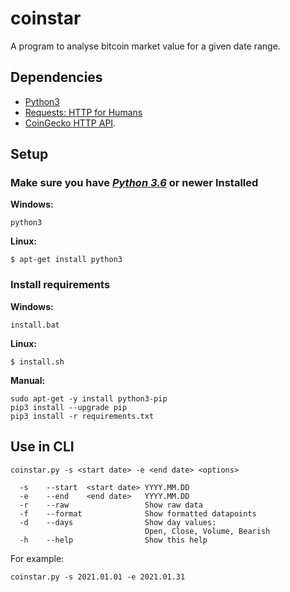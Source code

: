 # coinstar
A program to analyse bitcoin market value for a given date range.

## Dependencies ##
- [Python3](https://www.python.org/)
- [Requests: HTTP for Humans](https://docs.python-requests.org/en/master/)
- [CoinGecko HTTP API](https://www.coingecko.com/en/api/documentation).

## Setup ##

### Make sure you have [***Python 3.6***](https://www.python.org/downloads/) or newer Installed ###

**Windows:**
```
python3
```

**Linux:**
```
$ apt-get install python3
```

### Install requirements ###

**Windows:**
```
install.bat
```

**Linux:**
```
$ install.sh
```

**Manual:**
```
sudo apt-get -y install python3-pip
pip3 install --upgrade pip
pip3 install -r requirements.txt
```

## Use in CLI ##

```
coinstar.py -s <start date> -e <end date> <options>

  -s    --start  <start date> YYYY.MM.DD
  -e    --end    <end date>   YYYY.MM.DD
  -r    --raw                 Show raw data
  -f    --format              Show formatted datapoints
  -d    --days                Show day values:
                              Open, Close, Volume, Bearish
  -h    --help                Show this help
```

For example:
```
coinstar.py -s 2021.01.01 -e 2021.01.31
```

